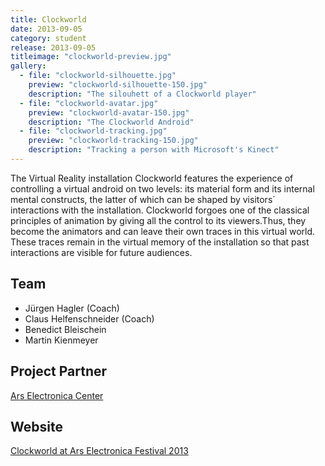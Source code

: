 ```yaml
---
title: Clockworld
date: 2013-09-05
category: student
release: 2013-09-05
titleimage: "clockworld-preview.jpg"
gallery:
  - file: "clockworld-silhouette.jpg"
    preview: "clockworld-silhouette-150.jpg"
    description: "The silouhett of a Clockworld player"
  - file: "clockworld-avatar.jpg"
    preview: "clockworld-avatar-150.jpg"
    description: "The Clockworld Android"
  - file: "clockworld-tracking.jpg"
    preview: "clockworld-tracking-150.jpg"
    description: "Tracking a person with Microsoft's Kinect"
---
```


The Virtual Reality installation Clockworld features the experience of controlling a virtual android on two levels: its material form and its internal mental constructs, the latter of which can be shaped by visitors´ interactions with the installation.
Clockworld forgoes one of the classical principles of animation by giving all the control to its viewers.Thus, they become the animators and can leave their own traces in this virtual world. These traces remain in the virtual memory of the installation so that past interactions are visible for future audiences.

## Team

* Jürgen Hagler (Coach)
* Claus Helfenschneider (Coach)
* Benedict Bleischein
* Martin Kienmeyer

## Project Partner

[Ars Electronica Center](http://www.aec.at/)

## Website

[Clockworld at Ars Electronica Festival 2013](http://www.aec.at/totalrecall/events-concerts-performances/)